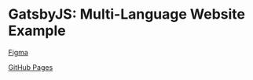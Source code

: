 # GatsbyJS: Multi-Language Website Example

[Figma](https://www.figma.com/file/nP3VVOeUDvfjU3PcGLFhQj/Soft-in-website?type=design&node-id=209-37796&mode=design&t=oXd64E4evf5W5HNR-0)

[GitHub Pages](https://todaywillnotend.github.io/gatsby-intl-soft/)
